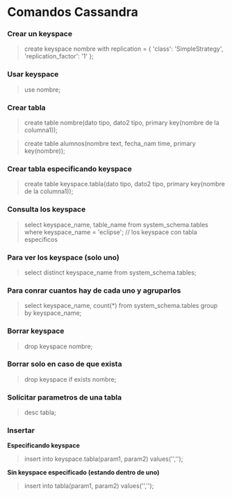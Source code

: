 # Comandos Cassandra

### Crear un keyspace
> create keyspace nombre with replication = { 'class': 'SimpleStrategy', 'replication_factor': '1' };

### Usar keyspace
> use nombre;

### Crear tabla
> create table nombre(dato tipo, dato2 tipo, primary key(nombre de la columna1));

> create table alumnos(nombre text, fecha_nam time, primary key(nombre));

### Crear tabla especificando keyspace
> create table keyspace.tabla(dato tipo, dato2 tipo, primary key(nombre de la columna1));

### Consulta los keyspace

> select keyspace_name, table_name from system_schema.tables where keyspace_name = 'eclipse'; // los keyspace con tabla especificos

### Para ver los keyspace (solo uno)
> select distinct keyspace_name from system_schema.tables;

### Para conrar cuantos hay de cada uno y agruparlos
> select keyspace_name, count(*) from system_schema.tables group by keyspace_name;

### Borrar keyspace

> drop keyspace nombre;

### Borrar solo en caso de que exista

> drop keyspace if exists nombre;

### Solicitar parametros de una tabla

> desc tabla;

### Insertar
__Especificando keyspace__
> insert into keyspace.tabla(param1, param2) values('','');

__Sin keyspace especificado (estando dentro de uno)__
> insert into tabla(param1, param2) values('','');



